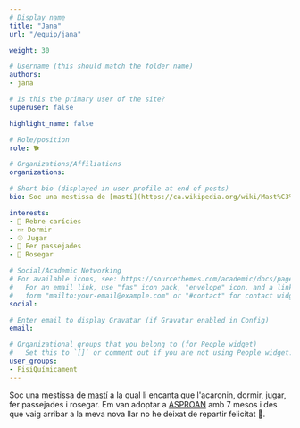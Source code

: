 ```yaml
---
# Display name
title: "Jana"
url: "/equip/jana"

weight: 30

# Username (this should match the folder name)
authors:
- jana

# Is this the primary user of the site?
superuser: false

highlight_name: false

# Role/position
role: 🐕

# Organizations/Affiliations
organizations:

# Short bio (displayed in user profile at end of posts)
bio: Soc una mestissa de [mastí](https://ca.wikipedia.org/wiki/Mast%C3%AD) a la qual li encanta que l'acaronin, dormir, jugar, fer passejades i rosegar.

interests:
- 🫳 Rebre carícies
- 💤 Dormir
- ⚾ Jugar
- 🐾 Fer passejades
- 🦴 Rosegar

# Social/Academic Networking
# For available icons, see: https://sourcethemes.com/academic/docs/page-builder/#icons
#   For an email link, use "fas" icon pack, "envelope" icon, and a link in the
#   form "mailto:your-email@example.com" or "#contact" for contact widget.
social:

# Enter email to display Gravatar (if Gravatar enabled in Config)
email:

# Organizational groups that you belong to (for People widget)
#   Set this to `[]` or comment out if you are not using People widget.
user_groups:
- FisiQuímicament
---
```


Soc una mestissa de [mastí](https://ca.wikipedia.org/wiki/Mast%C3%AD) a la qual li encanta que l'acaronin, dormir, jugar, fer passejades i rosegar. Em van adoptar a [ASPROAN](https://asproansantander.es) amb 7 mesos i des que vaig arribar a la meva nova llar no he deixat de repartir felicitat 🥰.